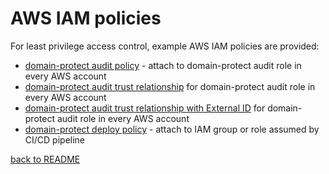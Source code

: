 # AWS IAM policies
For least privilege access control, example AWS IAM policies are provided:
* [domain-protect audit policy](../aws-iam-policies/domain-protect-audit.json) - attach to domain-protect audit role in every AWS account
* [domain-protect audit trust relationship](../aws-iam-policies/domain-protect-audit-trust.json) for domain-protect audit role in every AWS account
* [domain-protect audit trust relationship with External ID](../aws-iam-policies/domain-protect-audit-trust-external-id.json) for domain-protect audit role in every AWS account
* [domain-protect deploy policy](../aws-iam-policies/domain-protect-deploy.json) - attach to IAM group or role assumed by CI/CD pipeline

[back to README](../README.md)
